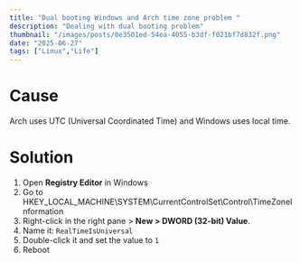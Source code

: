 ```yaml
---
title: "Dual booting Windows and Arch time zone problem "
description: "Dealing with dual booting problem"
thumbnail: "/images/posts/0e3501ed-54ea-4055-b3df-f021bf7d832f.png"
date: "2025-06-27"
tags: ["Linux","Life"]
---
```


# Cause


Arch uses UTC (Universal Coordinated Time) and Windows uses local time.


# Solution

1. Open **Registry Editor** in Windows
2. Go to HKEY_LOCAL_MACHINE\SYSTEM\CurrentControlSet\Control\TimeZoneInformation
3. Right-click in the right pane > **New > DWORD (32-bit) Value**.
4. Name it: `RealTimeIsUniversal`
5. Double-click it and set the value to `1`
6. Reboot
